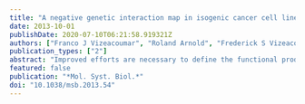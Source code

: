 ```yaml
---
title: "A negative genetic interaction map in isogenic cancer cell lines reveals cancer cell vulnerabilities."
date: 2013-10-01
publishDate: 2020-07-10T06:21:58.919321Z
authors: ["Franco J Vizeacoumar", "Roland Arnold", "Frederick S Vizeacoumar", "Megha Chandrashekhar", "Alla Buzina", "Jordan T F Young", "Julian H M Kwan", "Azin Sayad", "Patricia Mero", "Steffen Lawo", "Hiromasa Tanaka", "Kevin R Brown", "Anastasia Baryshnikova", "Anthony B Mak", "Yaroslav Fedyshyn", "Yadong Wang", "Glauber C Brito", "Dahlia Kasimer", "Taras Makhnevych", "Troy Ketela", "Alessandro Datti", "Mohan Babu", "Andrew Emili", "Laurence Pelletier", "Jeff Wrana", "Zev Wainberg", "Philip M Kim", "Robert Rottapel", "Catherine A O'Brien", "Brenda Andrews", "Charles Boone", "Jason Moffat"]
publication_types: ["2"]
abstract: "Improved efforts are necessary to define the functional product of cancer mutations currently being revealed through large-scale sequencing efforts. Using genome-scale pooled shRNA screening technology, we mapped negative genetic interactions across a set of isogenic cancer cell lines and confirmed hundreds of these interactions in orthogonal co-culture competition assays to generate a high-confidence genetic interaction network of differentially essential or differential essentiality (DiE) genes. The network uncovered examples of conserved genetic interactions, densely connected functional modules derived from comparative genomics with model systems data, functions for uncharacterized genes in the human genome and targetable vulnerabilities. Finally, we demonstrate a general applicability of DiE gene signatures in determining genetic dependencies of other non-isogenic cancer cell lines. For example, the PTEN(-/-) DiE genes reveal a signature that can preferentially classify PTEN-dependent genotypes across a series of non-isogenic cell lines derived from the breast, pancreas and ovarian cancers. Our reference network suggests that many cancer vulnerabilities remain to be discovered through systematic derivation of a network of differentially essential genes in an isogenic cancer cell model. "
featured: false
publication: "*Mol. Syst. Biol.*"
doi: "10.1038/msb.2013.54"
---
```


